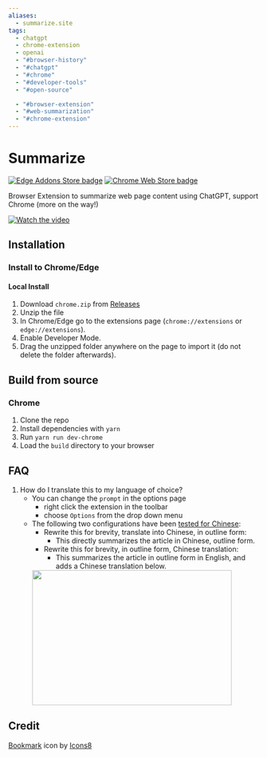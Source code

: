 ```yaml
---
aliases:
  - summarize.site
tags:
  - chatgpt
  - chrome-extension
  - openai
  - "#browser-history"
  - "#chatgpt"
  - "#chrome"
  - "#developer-tools"
  - "#open-source"

  - "#browser-extension"
  - "#web-summarization"
  - "#chrome-extension"
---
```

# Summarize

[![Edge Addons Store badge](./assets/marketing/edge-add-on.svg)](https://microsoftedge.microsoft.com/addons/detail/summarize/kccfhiebopgfmoaceieligogmgemjgen)
[![Chrome Web Store badge](./assets/marketing/chrome-web-store.png)](https://chrome.google.com/webstore/detail/summarize/kjbpaokegiilajekbohjipdkojgekfij)

Browser Extension to summarize web page content using ChatGPT, support Chrome (more on the way!)

[![Watch the video](./assets/screenshot.png)](https://www.youtube.com/watch?v=yrkXIOFebks)

## Installation

### Install to Chrome/Edge


#### Local Install

1. Download `chrome.zip` from [Releases](https://github.com/clmnin/summarize.site/releases)
2. Unzip the file
3. In Chrome/Edge go to the extensions page (`chrome://extensions` or `edge://extensions`).
4. Enable Developer Mode.
5. Drag the unzipped folder anywhere on the page to import it (do not delete the folder afterwards).

## Build from source

### Chrome

1. Clone the repo
2. Install dependencies with `yarn`
3. Run `yarn run dev-chrome`
4. Load the `build` directory to your browser

## FAQ
1. How do I translate this to my language of choice?
    * You can change the `prompt` in the options page
        * right click the extension in the toolbar
        * choose `Options` from the drop down menu
    * The following two configurations have been [tested for Chinese](https://github.com/clmnin/summarize.site/issues/3#issuecomment-1340885865):
        * Rewrite this for brevity, translate into Chinese, in outline form:
            * This directly summarizes the article in Chinese, outline form.
        * Rewrite this for brevity, in outline form, Chinese translation:
            * This summarizes the article in outline form in English, and adds a Chinese translation below.
        <img src="https://user-images.githubusercontent.com/17064666/206191327-b0c63b9a-9356-476e-a7aa-087176714f0c.png" width="400" height="271">


## Credit

<a target="_blank" href="https://icons8.com/icon/80308/favorites">Bookmark</a> icon by <a target="_blank" href="https://icons8.com">Icons8</a>